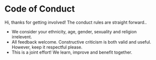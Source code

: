 # Code of Conduct

Hi, thanks for getting involved! The conduct rules are straight forward.. 

* We consider your ethnicity, age, gender, sexuality and religion irrelevent.
* All feedback welcome. Constructive criticism is both valid and useful. However, keep it respectful please.
* This is a joint effort! We learn, improve and benefit together.
